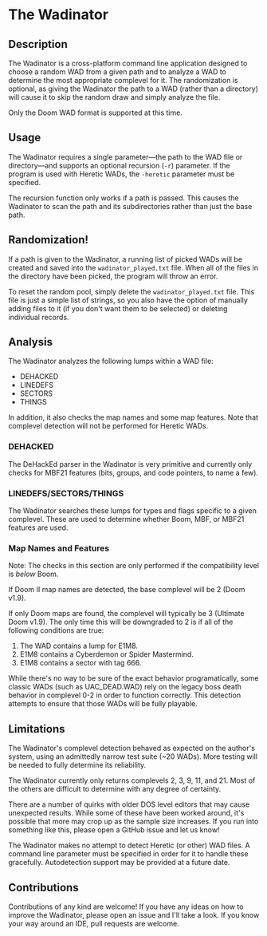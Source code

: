 # The Wadinator

## Description

The Wadinator is a cross-platform command line application designed to choose a
random WAD from a given path and to analyze a WAD to determine the most
appropriate complevel for it. The randomization is optional, as giving the
Wadinator the path to a WAD (rather than a directory) will cause it to skip the
random draw and simply analyze the file.

Only the Doom WAD format is supported at this time.

## Usage

The Wadinator requires a single parameter—the path to the WAD file or
directory—and supports an optional recursion (`-r`) parameter. If the program
is used with Heretic WADs, the `-heretic` parameter must be specified.

The recursion function only works if a path is passed. This causes the
Wadinator to scan the path and its subdirectories rather than just the base
path.

## Randomization!

If a path is given to the Wadinator, a running list of picked WADs will be
created and saved into the `wadinator_played.txt` file. When all of the files
in the directory have been picked, the program will throw an error.

To reset the random pool, simply delete the `wadinator_played.txt` file. This
file is just a simple list of strings, so you also have the option of manually
adding files to it (if you don't want them to be selected) or deleting
individual records.

## Analysis

The Wadinator analyzes the following lumps within a WAD file:

* DEHACKED
* LINEDEFS
* SECTORS
* THINGS

In addition, it also checks the map names and some map features. Note that
complevel detection will not be performed for Heretic WADs.

### DEHACKED

The DeHackEd parser in the Wadinator is very primitive and currently only
checks for MBF21 features (bits, groups, and code pointers, to name a few).

### LINEDEFS/SECTORS/THINGS

The Wadinator searches these lumps for types and flags specific to a given
complevel. These are used to determine whether Boom, MBF, or MBF21 features
are used.

### Map Names and Features

Note: The checks in this section are only performed if the compatibility level
is *below* Boom.

If Doom II map names are detected, the base complevel will be 2 (Doom v1.9).

If only Doom maps are found, the complevel will typically be 3 (Ultimate Doom
v1.9). The only time this will be downgraded to 2 is if all of the following
conditions are true:

1. The WAD contains a lump for E1M8.
2. E1M8 contains a Cyberdemon or Spider Mastermind.
3. E1M8 contains a sector with tag 666.

While there's no way to be sure of the exact behavior programatically, some
classic WADs (such as UAC_DEAD.WAD) rely on the legacy boss death behavior
in complevel 0-2 in order to function correctly. This detection attempts to
ensure that those WADs will be fully playable.

## Limitations

The Wadinator's complevel detection behaved as expected on the author's system,
using an admittedly narrow test suite (~20 WADs). More testing will be needed
to fully determine its reliability.

The Wadinator currently only returns complevels 2, 3, 9, 11, and 21. Most of
the others are difficult to determine with any degree of certainty.

There are a number of quirks with older DOS level editors that may cause
unexpected results. While some of these have been worked around, it's possible
that more may crop up as the sample size increases. If you run into something
like this, please open a GitHub issue and let us know!

The Wadinator makes no attempt to detect Heretic (or other) WAD files. A
command line parameter must be specified in order for it to handle these
gracefully. Autodetection support may be provided at a future date.

## Contributions

Contributions of any kind are welcome! If you have any ideas on how to improve
the Wadinator, please open an issue and I'll take a look. If you know your way
around an IDE, pull requests are welcome.

